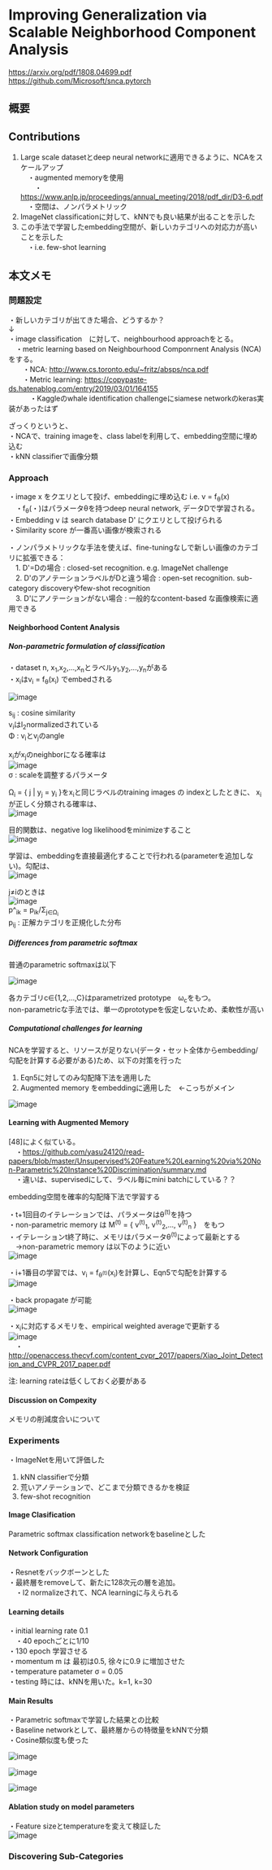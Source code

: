 # Improving Generalization via Scalable Neighborhood Component Analysis  
https://arxiv.org/pdf/1808.04699.pdf  
https://github.com/Microsoft/snca.pytorch  

## 概要

## Contributions  
1. Large scale datasetとdeep neural networkに適用できるように、NCAをスケールアップ  
　・augmented memoryを使用  
　　・https://www.anlp.jp/proceedings/annual_meeting/2018/pdf_dir/D3-6.pdf  
　・空間は、ノンパラメトリック  
2. ImageNet classificationに対して、kNNでも良い結果が出ることを示した  
3. この手法で学習したembedding空間が、新しいカテゴリへの対応力が高いことを示した  
　・i.e. few-shot learning  
  
## 本文メモ  

### 問題設定  
・新しいカテゴリが出てきた場合、どうするか？  
↓  
・image classification　に対して、neighbourhood approachをとる。  
　・metric learning based on Neighbourhood Componrnent Analysis (NCA) をする。  
　　・NCA: http://www.cs.toronto.edu/~fritz/absps/nca.pdf  
　　・Metric learning: https://copypaste-ds.hatenablog.com/entry/2019/03/01/164155  
　　　・Kaggleのwhale identification challengeにsiamese networkのkeras実装があったはず  
  
ざっくりというと、  
・NCAで、training imageを、class labelを利用して、embedding空間に埋め込む  
・kNN classifierで画像分類  
  
### Approach  
・image x をクエリとして投げ、embeddingに埋め込む i.e. v = f<sub>θ</sub>(x)  
　・f<sub>θ</sub>(・)はパラメータθを持つdeep neural network, データDで学習される。  
・Embedding v は search database D' にクエリとして投げられる  
・Similarity score が一番高い画像が検索される  
  
・ノンパラメトリックな手法を使えば、fine-tuningなしで新しい画像のカテゴリに拡張できる：  
　1. D'=Dの場合 : closed-set recognition. e.g. ImageNet challenge  
　2. D'のアノテーションラベルがDと違う場合 : open-set recognition. sub-category discoveryやfew-shot recognition  
　3. D'にアノテーションがない場合 : 一般的なcontent-based な画像検索に適用できる  
 
#### Neighborhood Content Analysis

##### Non-parametric formulation of classification
・dataset n,  x<sub>1</sub>,x<sub>2</sub>,...,x<sub>n</sub>とラベルy<sub>1</sub>,y<sub>2</sub>,...,y<sub>n</sub>がある  
・x<sub>i</sub>はv<sub>i</sub> = f<sub>θ</sub>(x<sub>i</sub>) でembedされる  

![image](https://user-images.githubusercontent.com/30098187/63350109-c428d880-c397-11e9-88b9-51851e615a9f.png)  

s<sub>ij</sub> : cosine similarity  
v<sub>i</sub>はl<sub>2</sub>normalizedされている  
Φ : v<sub>i</sub>とv<sub>j</sub>のangle  
  
x<sub>i</sub>がx<sub>j</sub>のneighborになる確率は  
![image](https://user-images.githubusercontent.com/30098187/63350200-ee7a9600-c397-11e9-8ef9-d558a8a0a7e0.png)  
σ : scaleを調整するパラメータ  

Ω<sub>i</sub> = { j | y<sub>j</sub> = y<sub>i</sub> }をx<sub>i</sub>と同じラベルのtraining images の indexとしたときに、 
x<sub>i</sub>が正しく分類される確率は、  
![image](https://user-images.githubusercontent.com/30098187/63350368-43b6a780-c398-11e9-940e-175f0aec3219.png)  
  
目的関数は、negative log likelihoodをminimizeすること  
![image](https://user-images.githubusercontent.com/30098187/63350749-f555d880-c398-11e9-969d-fa52e93f57d5.png)  
  
学習は、embeddingを直接最適化することで行われる(parameterを追加しない)。勾配は、  
![image](https://user-images.githubusercontent.com/30098187/63350810-128aa700-c399-11e9-8550-927cb784af41.png)  
  
j≠iのときは  
![image](https://user-images.githubusercontent.com/30098187/63350841-20402c80-c399-11e9-94f5-5dfb6c1b5f9e.png)  
p^<sub>ik</sub> = p<sub>ik</sub>/Σ<sub>j∈Ω<sub>i</sub></sub>  
p<sub>ij</sub> : 正解カテゴリを正規化した分布  

##### Differences from parametric softmax  
普通のparametric softmaxは以下  
  
![image](https://user-images.githubusercontent.com/30098187/63351065-80cf6980-c399-11e9-9bcb-33532445dda4.png)  
  
各カテゴリc∈{1,2,...,C}はparametrized prototype　ω<sub>c</sub>をもつ。  
non-parametricな手法では、単一のprototypeを仮定しないため、柔軟性が高い  

##### Computational challenges for learning
NCAを学習すると、リソースが足りない(データ・セット全体からembedding/勾配を計算する必要がある)ため、以下の対策を行った  
1. Eqn5に対してのみ勾配降下法を適用した  
2. Augmented memory をembeddingに適用した　←こっちがメイン  

![image](https://user-images.githubusercontent.com/30098187/63351563-706bbe80-c39a-11e9-8448-d003cfc79e0f.png)  

#### Learning with Augmented Memory  
[48]によく似ている。  
　・https://github.com/yasu24120/read-papers/blob/master/Unsupervised%20Feature%20Learning%20via%20Non-Parametric%20Instance%20Discrimination/summary.md  
　・違いは、supervisedにして、ラベル毎にmini batchにしている？？  
  
embedding空間を確率的勾配降下法で学習する  
  
・t+1回目のイテレーションでは、パラメータはθ<sup>(t)</sup>を持つ  
・non-parametric memory は M<sup>(t)</sup> = { v<sup>(t)</sup><sub>1</sub>, v<sup>(t)</sup><sub>2</sub>,..., v<sup>(t)</sup><sub>n</sub> }　をもつ  
・イテレーションt終了時に、メモリはパラメータθ<sup>(t)</sup>によって最新とする  
　→non-parametric memory は以下のように近い    
![image](https://user-images.githubusercontent.com/30098187/63557366-678a1100-c583-11e9-9254-fad3fb56255f.png)  
  
・i+1番目の学習では、v<sub>i</sub> = f<sub>θ<sup>(t)</sup></sub>(x<sub>i</sub>)を計算し、Eqn5で勾配を計算する  
![image](https://user-images.githubusercontent.com/30098187/63557523-0e6ead00-c584-11e9-9542-5f50f5c386e5.png)  

・back propagate が可能  
![image](https://user-images.githubusercontent.com/30098187/63557551-2c3c1200-c584-11e9-8eec-be2c5d6673a1.png)  
  
・x<sub>i</sub>に対応するメモリを、empirical weighted averageで更新する  
![image](https://user-images.githubusercontent.com/30098187/63557642-863cd780-c584-11e9-8883-05debeffc270.png)  
　・http://openaccess.thecvf.com/content_cvpr_2017/papers/Xiao_Joint_Detection_and_CVPR_2017_paper.pdf  
  
注: learning rateは低くしておく必要がある  
  
#### Discussion on Compexity
メモリの削減度合いについて  

### Experiments
・ImageNetを用いて評価した  
1. kNN classifierで分類  
2. 荒いアノテーションで、どこまで分類できるかを検証  
3. few-shot recognition  
  
#### Image Clasification 
Parametric softmax classification networkをbaselineとした  
  
#### Network Configuration  
・Resnetをバックボーンとした  
・最終層をremoveして、新たに128次元の層を追加。  
　・l2 normalizeされて、NCA learningに与えられる  

#### Learning details
・initial learning rate 0.1  
　・40 epochごとに1/10  
・130 epoch 学習させる  
・momentum m は 最初は0.5, 徐々に0.9 に増加させた  
・temperature patameter σ = 0.05  
・testing 時には、kNNを用いた。k=1, k=30  
  
#### Main Results  
・Parametric softmaxで学習した結果との比較  
・Baseline networkとして、最終層からの特徴量をkNNで分類  
・Cosine類似度も使った  
  
![image](https://user-images.githubusercontent.com/30098187/63583732-8a91e080-c5d6-11e9-8ca1-ad736caef9a9.png)  
  
![image](https://user-images.githubusercontent.com/30098187/63583791-a72e1880-c5d6-11e9-997a-b47e09f7cfd8.png)  
  
![image](https://user-images.githubusercontent.com/30098187/63584217-71d5fa80-c5d7-11e9-833b-75a4ef3cd75d.png)  
  
#### Ablation study on model parameters  
・Feature sizeとtemperatureを変えて検証した  
![image](https://user-images.githubusercontent.com/30098187/63583891-d3499980-c5d6-11e9-8759-b3445d3c4799.png)  
  
### Discovering Sub-Categories  


